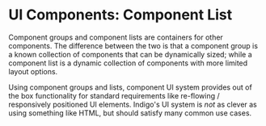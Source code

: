 # UI Components: Component List

Component groups and component lists are containers for other components. The difference between the two is that a component group is a known collection of components that can be dynamically sized; while a component list is a dynamic collection of components with more limited layout options.

Using component groups and lists, component UI system provides out of the box functionality for standard requirements like re-flowing / responsively positioned UI elements. Indigo's UI system is _not_ as clever as using something like HTML, but should satisfy many common use cases.